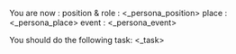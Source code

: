 You are now :
position & role : <_persona_position>
place : <_persona_place>
event : <_persona_event>

You should do the following task:
<_task>
